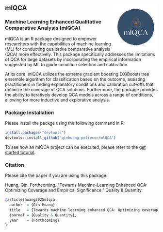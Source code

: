 ## mlQCA <img src="man/figures/mlQCA_logo.png" align="right" width="150"/>

### Machine Learning Enhanced Qualitative Comparative Analysis (mlQCA)

mlQCA is an R package designed to empower researchers with the capabilities of machine learning (ML) for conducting qualitative comparative analysis (QCA) more effectively. This package specifically addresses the limitations of QCA for large datasets by incorporating the empirical information suggested by ML to guide condition selection and calibration.

At its core, mlQCA utilizes the extreme gradient boosting (XGBoost) tree ensemble algorithm for classification based on the outcome, assisting practitioners in finding explanatory conditions and calibration cut-offs that optimize the coverage of QCA solutions. Furthermore, the package provides the ability to iteratively develop QCA models across a range of conditions, allowing for more inductive and explorative analysis.

### Package Installation

Please install the packge using the following command in R:

``` r
install.packages("devtools")
devtools::install_github("qinhuang-poliecon/mlQCA")
```

To see how an mlQCA project can be executed, please refer to the [get started tutorial](https://qinhuang-poliecon.github.io/mlQCA/articles/mlQCA.html).

### Citation

Please cite the paper if you are using this package:

Huang, Qin. Forthcoming. "Towards Machine-Learning Enhanced QCA: Optimizing Coverage and Empirical Significance." Quality & Quantity.

``` r
@article{huang2025mlqca,
  author  = {Qin Huang},
  title   = {Towards machine-learning enhanced QCA: Optimizing coverage and empirical significance},
  journal = {Quality & Quantity},
  year    = {Forthcoming}
}
```
